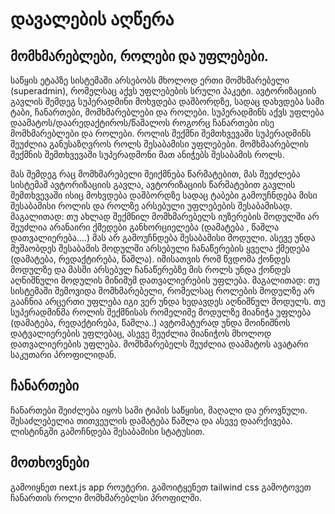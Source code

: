 # დავალების აღწერა



## მომხმარებლები, როლები და უფლებები. 
საწყის ეტაპზე სისტემაში არსებობს მხოლოდ ერთი  მომხმარებელი (superadmin), რომელსაც აქვს  უფლებების სრული პაკეტი.
ავტორიზაციის გავლის შემდეგ სუპერადმინი მოხვდება დაშბორდზე, სადაც დახვდება სამი ტაბი, ჩანართები, მომხმარებლები და როლები.
სუპერადმინს აქვს უფლება  დაამატოს/დაარედაქტიროს/წაშალოს  როგორც ჩანართები ისე მომხმარებლები და როლები.
როლის  შექმნი შემთხვევაში სუპერადმინს შეუძლია განუსაზღვროს როლს  შესაბამისი უფლებები.
მომხმაარებლის  შექმნის შემთხვევაში სუპერადმონი მათ ანიჭებს შესაბამის როლს.

მას შემდეგ რაც მომხმარებელი შეიქმნება წარმატებით, მას შეეძლება სისტემაშ ავტორიზაციის გავლა,  ავტორიზაციის წარმატებით გავლის შემთხვევაში ისიც მოხვდება დაშბორდზე სადაც ტაბები გამოუჩნდება მისი შესაბამისი როლის და როლზე არსებული უფლებების შესაბამისად.
მაგალითად: თუ  ახლად შექმნილ მომხმარებელს იუზერების მოდულში არ შეუძლია არანაირი ქმედები განხორციელება (დამატება , წაშლა დათვალიერება....) მას არ გამოუჩნდება შესაბამისი მოდული. ასევე უნდა მუშაობდეს შესაბამის მოდულში არსებული ჩანაწერების ყველა ქმედება (დამატება, რედაქტირება, წაშლა).
 იმისათვის რომ წვდომა ქონდეს მოდულზე და მასში არსებულ ჩანაწერებზე მის როლს უნდა ქონდეს აღნიშნული მოდულის მინიმუმ დათვალიერების უფლება. 
 მაგალითად: თუ სისტემაში შემოვიდა მომხმარებელი,  რომელსაც როლების მოდულზე არ გააჩნია არცერთი უფლება იგი ვერ უნდა ხედავდეს აღნიშნულ მოდულს.
თუ სუპერადმინმა როლის შექმნისას რომელიმე მოდულზე მიანიჭა  უფლება (დამატება, რედაქტირება, წაშლა..) ავტომატურად უნდა მოინიშნოს დატვალიერების უფლებაც, ასევე შეუძლია მიანიჭოს მხოლოდ დათვალიერების უფლება.
მომხმარებელს შეუძლია დაამატოს ავატარი საკუთარი პროფილიდან.

## ჩანართები

ჩანართები შეიძლება იყოს სამი ტიპის საწყისი, მაღალი და ეროვნული. შესაძლებელია თითვეულის დამატება წაშლა და ასევე დაარქივება. ლისტინგში გამოჩნდება შესაბამისი სტატუსით.




## მოთხოვნები
გამოიყნეთ next.js app როუტერი. 
გამოიტყენეთ tailwind css
გამოტოვეთ ჩანართის როლი მომხმარებლსი პროფილში.







